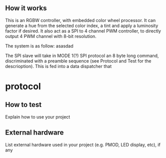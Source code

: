 <!---

This file is used to generate your project datasheet. Please fill in the information below and delete any unused
sections.

You can also include images in this folder and reference them in the markdown. Each image must be less than
512 kb in size, and the combined size of all images must be less than 1 MB.
-->

## How it works
This is an RGBW controller, with embedded color wheel processor. It can generate a hue from the selected color index, a tint and apply a luminosity factor if desired.
It also act as a SPI to 4 channel PWM controller, to directly output 4 PWM channel with 8-bit resolution.

The system is as follow:
 asasdad

 The SPI slave will take in MODE 1(?) SPI protocol an 8 byte long command, discriminated with a preamble sequence (see Protocol and Test for the descrioption). This is fed into a data dispatcher that 

# protocol

## How to test

Explain how to use your project

## External hardware

List external hardware used in your project (e.g. PMOD, LED display, etc), if any
